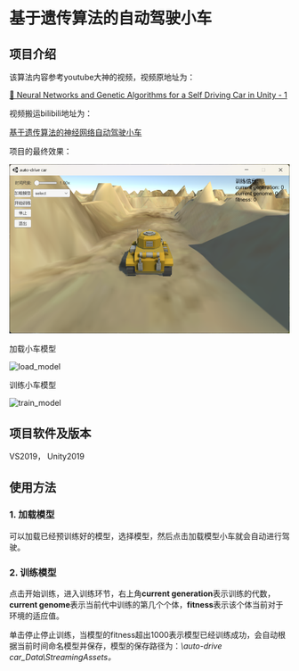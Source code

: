 # 基于遗传算法的自动驾驶小车

## 项目介绍

该算法内容参考youtube大神的视频，视频原地址为：

[🚗 Neural Networks and Genetic Algorithms for a Self Driving Car in Unity - 1](https://m.youtube.com/watch?v=VYQZ-kjP1ec)

视频搬运bilibili地址为：

[基于遗传算法的神经网络自动驾驶小车](https://space.bilibili.com/438671228/channel/seriesdetail?sid=2071987&ctype=0)

项目的最终效果：

![interface](images/interface.png)

加载小车模型

![load_model](images/load_model.png)

训练小车模型

![train_model](images/train_model.png)

## 项目软件及版本

VS2019， Unity2019

## 使用方法

### 1. 加载模型

可以加载已经预训练好的模型，选择模型，然后点击加载模型小车就会自动进行驾驶。

### 2. 训练模型

点击开始训练，进入训练环节，右上角**current generation**表示训练的代数，**current genome**表示当前代中训练的第几个个体，**fitness**表示该个体当前对于环境的适应值。

单击停止停止训练，当模型的fitness超出1000表示模型已经训练成功，会自动根据当前时间命名模型并保存，模型的保存路径为：*\auto-drive car_Data\StreamingAssets。*
